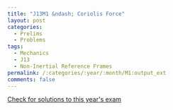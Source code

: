 ```yaml
---
title: "J13M1 &ndash; Coriolis Force"
layout: post
categories:
  - Prelims
  - Problems
tags:
  - Mechanics
  - J13
  - Non-Inertial Reference Frames
permalink: /:categories/:year/:month/M1:output_ext
comments: false
---
```

<object data="2013J1M.pdf" type="application/pdf" width="100%" height="500"></object>
<div class="message"><a href='https://princetonprelim.com/prelim/30/'>Check for solutions to this year's exam</a></div>